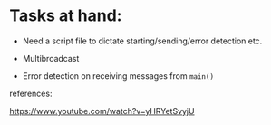 # Tasks at hand:

* Need a script file to dictate starting/sending/error
detection etc.

* Multibroadcast 

* Error detection on receiving messages from `main()`


references:

https://www.youtube.com/watch?v=yHRYetSvyjU